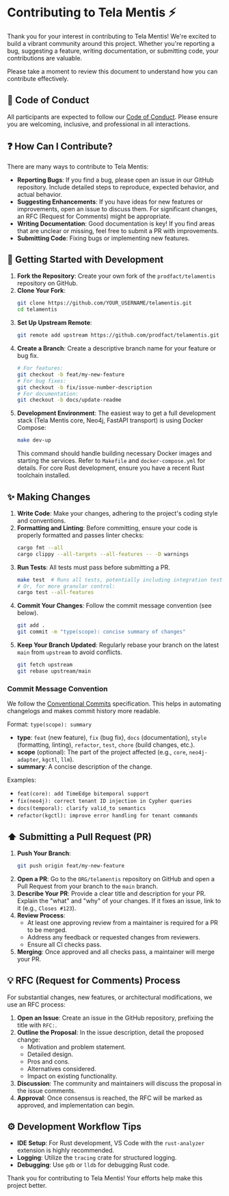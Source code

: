 # Contributing to Tela Mentis ⚡️

Thank you for your interest in contributing to Tela Mentis! We're excited to build a vibrant community around this project. Whether you're reporting a bug, suggesting a feature, writing documentation, or submitting code, your contributions are valuable.

Please take a moment to review this document to understand how you can contribute effectively.

## 📜 Code of Conduct

All participants are expected to follow our [Code of Conduct](./CODE_OF_CONDUCT.md). Please ensure you are welcoming, inclusive, and professional in all interactions.

## ❓ How Can I Contribute?

There are many ways to contribute to Tela Mentis:

*   **Reporting Bugs**: If you find a bug, please open an issue in our GitHub repository. Include detailed steps to reproduce, expected behavior, and actual behavior.
*   **Suggesting Enhancements**: If you have ideas for new features or improvements, open an issue to discuss them. For significant changes, an RFC (Request for Comments) might be appropriate.
*   **Writing Documentation**: Good documentation is key! If you find areas that are unclear or missing, feel free to submit a PR with improvements.
*   **Submitting Code**: Fixing bugs or implementing new features.

## 🚀 Getting Started with Development

1.  **Fork the Repository**: Create your own fork of the `prodfact/telamentis` repository on GitHub.
2.  **Clone Your Fork**:
    ```bash
    git clone https://github.com/YOUR_USERNAME/telamentis.git
    cd telamentis
    ```
3.  **Set Up Upstream Remote**:
    ```bash
    git remote add upstream https://github.com/prodfact/telamentis.git
    ```
4.  **Create a Branch**: Create a descriptive branch name for your feature or bug fix.
    ```bash
    # For features:
    git checkout -b feat/my-new-feature
    # For bug fixes:
    git checkout -b fix/issue-number-description
    # For documentation:
    git checkout -b docs/update-readme
    ```
5.  **Development Environment**:
    The easiest way to get a full development stack (Tela Mentis core, Neo4j, FastAPI transport) is using Docker Compose:
    ```bash
    make dev-up
    ```
    This command should handle building necessary Docker images and starting the services. Refer to `Makefile` and `docker-compose.yml` for details. For core Rust development, ensure you have a recent Rust toolchain installed.

## ✨ Making Changes

1.  **Write Code**: Make your changes, adhering to the project's coding style and conventions.
2.  **Formatting and Linting**: Before committing, ensure your code is properly formatted and passes linter checks:
    ```bash
    cargo fmt --all
    cargo clippy --all-targets --all-features -- -D warnings
    ```
3.  **Run Tests**: All tests must pass before submitting a PR.
    ```bash
    make test  # Runs all tests, potentially including integration tests
    # Or, for more granular control:
    cargo test --all-features
    ```
4.  **Commit Your Changes**: Follow the commit message convention (see below).
    ```bash
    git add .
    git commit -m "type(scope): concise summary of changes"
    ```
5.  **Keep Your Branch Updated**: Regularly rebase your branch on the latest `main` from `upstream` to avoid conflicts.
    ```bash
    git fetch upstream
    git rebase upstream/main
    ```

### Commit Message Convention

We follow the [Conventional Commits](https://www.conventionalcommits.org/) specification. This helps in automating changelogs and makes commit history more readable.

Format: `type(scope): summary`

*   **type**: `feat` (new feature), `fix` (bug fix), `docs` (documentation), `style` (formatting, linting), `refactor`, `test`, `chore` (build changes, etc.).
*   **scope** (optional): The part of the project affected (e.g., `core`, `neo4j-adapter`, `kgctl`, `llm`).
*   **summary**: A concise description of the change.

Examples:
*   `feat(core): add TimeEdge bitemporal support`
*   `fix(neo4j): correct tenant ID injection in Cypher queries`
*   `docs(temporal): clarify valid_to semantics`
*   `refactor(kgctl): improve error handling for tenant commands`

## ⬆️ Submitting a Pull Request (PR)

1.  **Push Your Branch**:
    ```bash
    git push origin feat/my-new-feature
    ```
2.  **Open a PR**: Go to the `ORG/telamentis` repository on GitHub and open a Pull Request from your branch to the `main` branch.
3.  **Describe Your PR**: Provide a clear title and description for your PR. Explain the "what" and "why" of your changes. If it fixes an issue, link to it (e.g., `Closes #123`).
4.  **Review Process**:
    *   At least one approving review from a maintainer is required for a PR to be merged.
    *   Address any feedback or requested changes from reviewers.
    *   Ensure all CI checks pass.
5.  **Merging**: Once approved and all checks pass, a maintainer will merge your PR.

## 💡 RFC (Request for Comments) Process

For substantial changes, new features, or architectural modifications, we use an RFC process:

1.  **Open an Issue**: Create an issue in the GitHub repository, prefixing the title with `RFC:`.
2.  **Outline the Proposal**: In the issue description, detail the proposed change:
    *   Motivation and problem statement.
    *   Detailed design.
    *   Pros and cons.
    *   Alternatives considered.
    *   Impact on existing functionality.
3.  **Discussion**: The community and maintainers will discuss the proposal in the issue comments.
4.  **Approval**: Once consensus is reached, the RFC will be marked as approved, and implementation can begin.

## ⚙️ Development Workflow Tips

*   **IDE Setup**: For Rust development, VS Code with the `rust-analyzer` extension is highly recommended.
*   **Logging**: Utilize the `tracing` crate for structured logging.
*   **Debugging**: Use `gdb` or `lldb` for debugging Rust code.

Thank you for contributing to Tela Mentis! Your efforts help make this project better. 